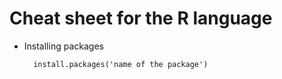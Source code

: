 Cheat sheet for the R language
==============================


- Installing packages

        install.packages('name of the package')
